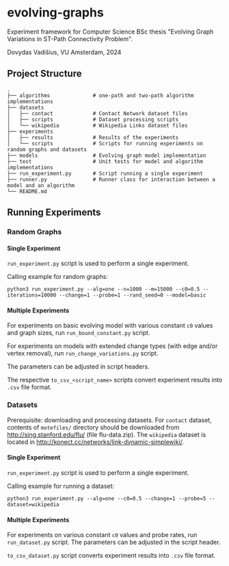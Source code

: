# evolving-graphs

Experiment framework for Computer Science BSc thesis "Evolving Graph Variations in ST-Path Connectivity Problem".

Dovydas Vadišius, VU Amsterdam, 2024

## Project Structure

    .
    ├── algorithms              # one-path and two-path algorithm implementations
    ├── datasets
    │   ├── contact             # Contact Network dataset files
    │   ├── scripts             # Dataset processing scripts
    │   └── wikipedia           # Wikipedia Links dataset files
    ├── experiments
    │   ├── results             # Results of the experiments
    │   └── scripts             # Scripts for running experiments on random graphs and datasets
    ├── models                  # Evolving graph model implementation
    ├── test                    # Unit tests for model and algorithm implementations
    ├── run_experiment.py       # Script running a single experiment
    ├── runner.py               # Runner class for interaction between a model and an algorithm
    └── README.md

## Running Experiments

### Random Graphs

#### Single Experiment

`run_experiment.py` script is used to perform a single experiment.

Calling example for random graphs:

    python3 run_experiment.py --alg=one --n=1000 --m=15000 --c0=0.5 --iterations=10000 --change=1 --probe=1 --rand_seed=0 --model=basic

#### Multiple Experiments

For experiments on basic evolving model with various constant `c0` values and graph sizes, run `run_bound_constant.py` script.

For experiments on models with extended change types (with edge and/or vertex removal), run `run_change_variations.py` script.

The parameters can be adjusted in script headers.

The respective `to_csv_<script_name>` scripts convert experiment results into `.csv` file format.

### Datasets

Prerequisite: downloading and processing datasets. For `contact` dataset, contents of `motefiles/` directory should be downloaded from http://sing.stanford.edu/flu/ (file flu-data.zip). The `wikipedia` dataset is located in http://konect.cc/networks/link-dynamic-simplewiki/.

#### Single Experiment

`run_experiment.py` script is used to perform a single experiment.

Calling example for running a dataset:

    python3 run_experiment.py --alg=one --c0=0.5 --change=1 --probe=5 --dataset=wikipedia

#### Multiple Experiments

For experiments on various constant `c0` values and probe rates, run `run_dataset.py` script. The parameters can be adjusted in the script header.

`to_csv_dataset.py` script converts experiment results into `.csv` file format.
